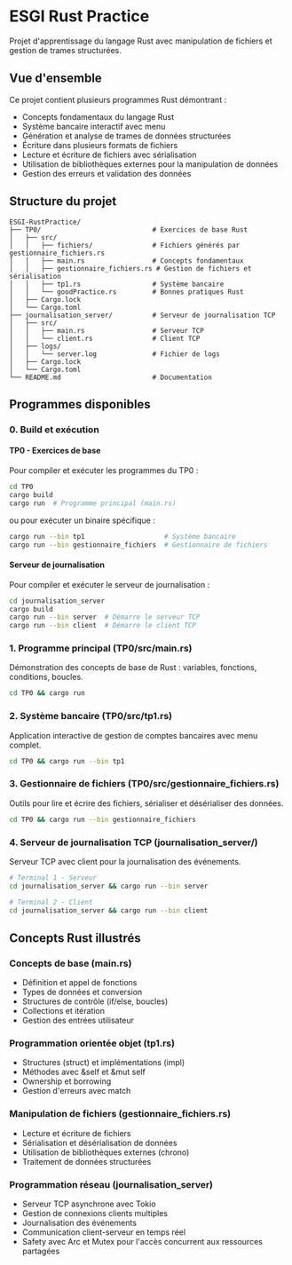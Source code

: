 # ESGI Rust Practice

Projet d'apprentissage du langage Rust avec manipulation de fichiers et gestion de trames structurées.

## Vue d'ensemble

Ce projet contient plusieurs programmes Rust démontrant :
- Concepts fondamentaux du langage Rust
- Système bancaire interactif avec menu
- Génération et analyse de trames de données structurées
- Écriture dans plusieurs formats de fichiers
- Lecture et écriture de fichiers avec sérialisation
- Utilisation de bibliothèques externes pour la manipulation de données
- Gestion des erreurs et validation des données

## Structure du projet

```
ESGI-RustPractice/
├── TP0/                            # Exercices de base Rust
│   ├── src/
│   │   ├── fichiers/               # Fichiers générés par gestionnaire_fichiers.rs
│   │   ├── main.rs                 # Concepts fondamentaux
│   │   ├── gestionnaire_fichiers.rs # Gestion de fichiers et sérialisation
│   │   ├── tp1.rs                  # Système bancaire
│   │   └── goodPractice.rs         # Bonnes pratiques Rust
│   ├── Cargo.lock
│   └── Cargo.toml
├── journalisation_server/          # Serveur de journalisation TCP
│   ├── src/
│   │   ├── main.rs                 # Serveur TCP
│   │   └── client.rs               # Client TCP
│   ├── logs/
│   │   └── server.log              # Fichier de logs
│   ├── Cargo.lock
│   └── Cargo.toml
└── README.md                       # Documentation
```

## Programmes disponibles

### 0. Build et exécution

#### TP0 - Exercices de base
Pour compiler et exécuter les programmes du TP0 :
```bash
cd TP0
cargo build
cargo run  # Programme principal (main.rs)
```

ou pour exécuter un binaire spécifique :
```bash
cargo run --bin tp1                    # Système bancaire
cargo run --bin gestionnaire_fichiers  # Gestionnaire de fichiers
```

#### Serveur de journalisation
Pour compiler et exécuter le serveur de journalisation :
```bash
cd journalisation_server
cargo build
cargo run --bin server  # Démarre le serveur TCP
cargo run --bin client  # Démarre le client TCP
```

### 1. Programme principal (TP0/src/main.rs)
Démonstration des concepts de base de Rust : variables, fonctions, conditions, boucles.
```bash
cd TP0 && cargo run
```

### 2. Système bancaire (TP0/src/tp1.rs)
Application interactive de gestion de comptes bancaires avec menu complet.
```bash
cd TP0 && cargo run --bin tp1
```

### 3. Gestionnaire de fichiers (TP0/src/gestionnaire_fichiers.rs)
Outils pour lire et écrire des fichiers, sérialiser et désérialiser des données.
```bash
cd TP0 && cargo run --bin gestionnaire_fichiers
```

### 4. Serveur de journalisation TCP (journalisation_server/)
Serveur TCP avec client pour la journalisation des événements.
```bash
# Terminal 1 - Serveur
cd journalisation_server && cargo run --bin server

# Terminal 2 - Client
cd journalisation_server && cargo run --bin client
```

## Concepts Rust illustrés

### Concepts de base (main.rs)
- Définition et appel de fonctions
- Types de données et conversion
- Structures de contrôle (if/else, boucles)
- Collections et itération
- Gestion des entrées utilisateur

### Programmation orientée objet (tp1.rs)
- Structures (struct) et implémentations (impl)
- Méthodes avec &self et &mut self
- Ownership et borrowing
- Gestion d'erreurs avec match

### Manipulation de fichiers (gestionnaire_fichiers.rs)
- Lecture et écriture de fichiers
- Sérialisation et désérialisation de données
- Utilisation de bibliothèques externes (chrono)
- Traitement de données structurées

### Programmation réseau (journalisation_server)
- Serveur TCP asynchrone avec Tokio
- Gestion de connexions clients multiples
- Journalisation des événements
- Communication client-serveur en temps réel
- Safety avec Arc et Mutex pour l'accès concurrent aux ressources partagées
